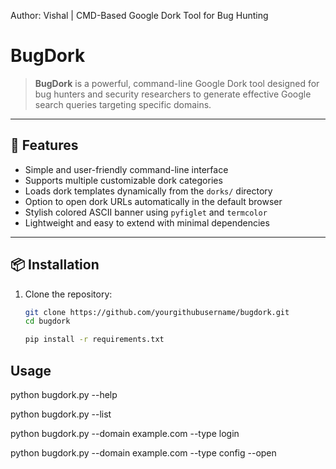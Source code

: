 Author: Vishal | CMD-Based Google Dork Tool for Bug Hunting
# BugDork


> **BugDork** is a powerful, command-line Google Dork tool designed for bug hunters and security researchers to generate effective Google search queries targeting specific domains.

---

## 🚀 Features

- Simple and user-friendly command-line interface  
- Supports multiple customizable dork categories  
- Loads dork templates dynamically from the `dorks/` directory  
- Option to open dork URLs automatically in the default browser  
- Stylish colored ASCII banner using `pyfiglet` and `termcolor`  
- Lightweight and easy to extend with minimal dependencies  

---

## 📦 Installation

1. Clone the repository:

   ```bash
   git clone https://github.com/yourgithubusername/bugdork.git
   cd bugdork
   
   pip install -r requirements.txt

## Usage 
  python bugdork.py --help
 
  python bugdork.py --list
 
  python bugdork.py --domain example.com --type login

  python bugdork.py --domain example.com --type config --open
